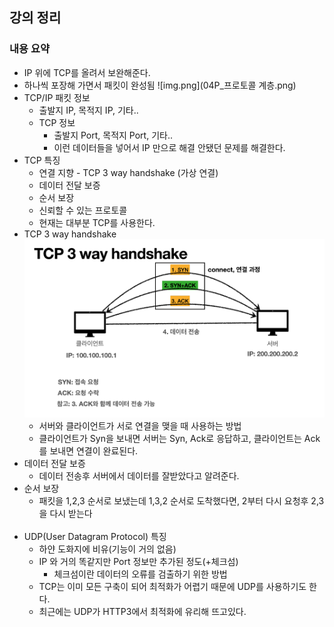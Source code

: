 ## 강의 정리

### 내용 요약

- IP 위에 TCP를 올려서 보완해준다.
- 하나씩 포장해 가면서 패킷이 완성됨
  ![img.png](04P_프로토콜 계층.png)
- TCP/IP 패킷 정보
    - 출발지 IP, 목적지 IP, 기타..
    - TCP 정보
        - 출발지 Port, 목적지 Port, 기타..
        - 이런 데이터들을 넣어서 IP 만으로 해결 안됐던 문제를 해결한다.
- TCP 특징
    - 연결 지향 - TCP 3 way handshake (가상 연결)
    - 데이터 전달 보증
    - 순서 보장
    - 신뢰할 수 있는 프로토콜
    - 현재는 대부분 TCP를 사용한다.
- TCP 3 way handshake
  ![img_1.png](04P_TCP3WayHandshake.png)
    - 서버와 클라이언트가 서로 연결을 맺을 때 사용하는 방법
    - 클라이언트가 Syn을 보내면 서버는 Syn, Ack로 응답하고, 클라이언트는 Ack를 보내면 연결이 완료된다.
- 데이터 전달 보증
    - 데이터 전송후 서버에서 데이터를 잘받았다고 알려준다.
- 순서 보장
    - 패킷을 1,2,3 순서로 보냈는데 1,3,2 순서로 도착했다면, 2부터 다시 요청후 2,3을 다시 받는다
      <br/><br/>
- UDP(User Datagram Protocol) 특징
    - 하얀 도화지에 비유(기능이 거의 없음)
    - IP 와 거의 똑같지만 Port 정보만 추가된 정도(+체크섬)
        - 체크섬이란 데이터의 오류를 검출하기 위한 방법
    - TCP는 이미 모든 구축이 되어 최적화가 어렵기 때문에 UDP를 사용하기도 한다.
    - 최근에는 UDP가 HTTP3에서 최적화에 유리해 뜨고있다.